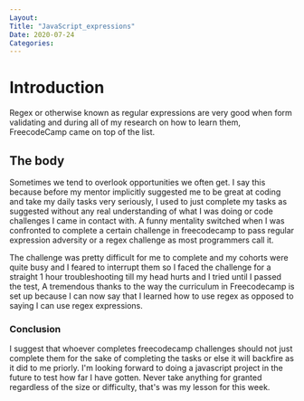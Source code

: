 ```yaml
---
Layout:
Title: "JavaScript_expressions"
Date: 2020-07-24
Categories:
---
```

# Introduction
Regex or otherwise known as regular expressions are very good when form validating and during all of my research on how to learn them, FreecodeCamp came on top of the list.
## The body
Sometimes we tend to overlook opportunities we often get. I say this because before my mentor implicitly suggested me to be great at coding and take my daily tasks very seriously, I used to just complete my tasks as suggested without any real understanding of what I was doing or code challenges I came in contact with. A funny mentality switched when I was confronted to complete a certain challenge in freecodecamp to pass regular expression adversity or a regex challenge as most programmers call it.

The challenge was pretty difficult for me to complete and my cohorts were quite busy and I feared to interrupt them so I faced the challenge for a straight 1 hour troubleshooting till my head hurts and I tried until I passed the test, A tremendous thanks to the way the curriculum in Freecodecamp is set up because I can now say that I learned how to use regex as opposed to saying I can use regex expressions.
### Conclusion
                    
I suggest that whoever completes freecodecamp challenges should not just complete them for the sake of completing the tasks or else it will backfire as it did to me priorly. I'm looking forward to doing a javascript project in the future to test how far I have gotten. Never take anything for granted regardless of the size or difficulty, that's was my lesson for this week.

